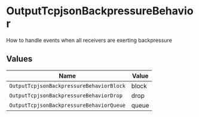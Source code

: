 # OutputTcpjsonBackpressureBehavior

How to handle events when all receivers are exerting backpressure


## Values

| Name                                     | Value                                    |
| ---------------------------------------- | ---------------------------------------- |
| `OutputTcpjsonBackpressureBehaviorBlock` | block                                    |
| `OutputTcpjsonBackpressureBehaviorDrop`  | drop                                     |
| `OutputTcpjsonBackpressureBehaviorQueue` | queue                                    |